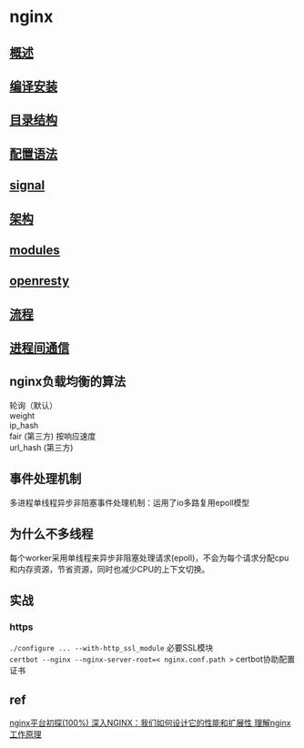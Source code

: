 # nginx

## [ 概述 ](nginx-overview.md)

## [ 编译安装 ](nginx-compile.md)

## [ 目录结构 ](nginx-file.md)

## [ 配置语法 ](nginx-config-grammer.md)

## [ signal ](nginx-signal.md) 

## [ 架构 ](nginx-arch.md)

## [ modules ](nginx-modules.md)

## [ openresty ](nginx-openresty.md)

## [ 流程 ](nginx-process.md)

## [ 进程间通信 ](nginx-process-communicate.md)

## nginx负载均衡的算法
轮询（默认）  
weight  
ip_hash  
fair (第三方) 按响应速度  
url_hash (第三方)  

## 事件处理机制
多进程单线程异步非阻塞事件处理机制：运用了io多路复用epoll模型

## 为什么不多线程
每个worker采用单线程来异步非阻塞处理请求(epoll)，不会为每个请求分配cpu和内存资源，节省资源，同时也减少CPU的上下文切换。

## 实战
### https
`./configure ... --with-http_ssl_module` 必要SSL模块  
`certbot --nginx --nginx-server-root=< nginx.conf.path >` certbot协助配置证书  

## ref
[ nginx平台初探(100%) ](http://tengine.taobao.org/book/chapter_02.html#nginx)
[ 深入NGINX：我们如何设计它的性能和扩展性 ](https://www.cnblogs.com/chenjfblog/p/8715580.html)
[ 理解nginx工作原理 ](https://www.jianshu.com/p/6215e5d24553)